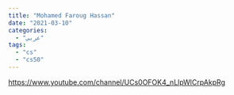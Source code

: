 ```yaml
---
title: "Mohamed Faroug Hassan"
date: "2021-03-10"
categories:
  - "عربي"
tags:
  - "cs"
  - "cs50"
---
```


https://www.youtube.com/channel/UCs0OFOK4_nLlpWlCrpAkpRg
